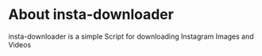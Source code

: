 # About insta-downloader
insta-downloader is a simple Script for downloading Instagram Images and Videos
